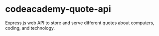 # codeacademy-quote-api

Express.js web API to store and serve different quotes about computers, coding, and technology.
